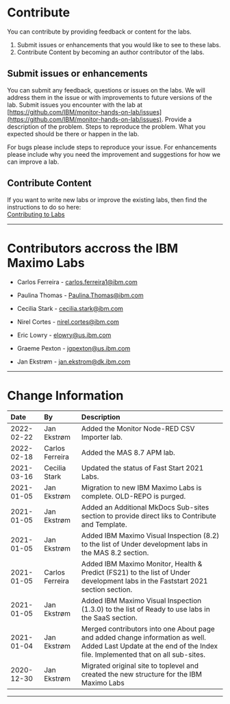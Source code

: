 # Contribute
You can contribute by providing feedback or content for the labs. 

1.  Submit issues or enhancements that you would like to see to these labs.
2.  Contribute Content by becoming an author contributor of the labs.


## Submit issues or enhancements
You can submit any feedback, questions or issues on the labs.  We will address them in the issue or with improvements to
future versions of the lab. Submit issues you encounter with the lab at [https://github.com/IBM/monitor-hands-on-lab/issues](https://github.com/IBM/monitor-hands-on-lab/issues).  Provide a description of the problem.  Steps to reproduce the problem.  What you expected should be there or happen in the lab.

For bugs please include steps to reproduce your issue.  For enhancements please include why you need the improvement and suggestions for how we can improve a lab.

## Contribute Content

If you want to write new labs or improve the existing labs, then find the instructions to do so here:<br>
[Contributing to Labs](../../contribute)

---

# Contributors accross the IBM Maximo Labs

- Carlos Ferreira - <carlos.ferreira1@ibm.com>

- Paulina Thomas - <Paulina.Thomas@ibm.com>

- Cecilia Stark - <cecilia.stark@ibm.com>

- Nirel Cortes - <nirel.cortes@ibm.com>

- Eric Lowry - <elowry@us.ibm.com>

- Graeme Pexton - <jgpexton@us.ibm.com>

- Jan Ekstrøm - <jan.ekstrom@dk.ibm.com>

---

# Change Information

|Date     |By             | Description                                           |
|:--------|:--------------|:------------------------------------------------------|
|2022-02-22|Jan Ekstrøm|Added the Monitor Node-RED CSV Importer lab.|
|2022-02-18|Carlos Ferreira|Added the MAS 8.7 APM lab.|
|2021-03-16|Cecilia Stark|Updated the status of Fast Start 2021 Labs.|
|2021-01-05|Jan Ekstrøm|Migration to new IBM Maximo Labs is complete. OLD-REPO is purged.|
|2021-01-05|Jan Ekstrøm|Added an Additional MkDocs Sub-sites section to provide direct liks to Contribute and Template.|
|2021-01-05|Jan Ekstrøm|Added IBM Maximo Visual Inspection (8.2) to the list of Under development labs in the MAS 8.2 section.|
|2021-01-05|Carlos Ferreira|Added IBM Maximo Monitor, Health & Predict (FS21) to the list of Under development labs in the Faststart 2021 section section.|
|2021-01-05|Jan Ekstrøm|Added IBM Maximo Visual Inspection (1.3.0) to the list of Ready to use labs in the SaaS section.|
|2021-01-04|Jan Ekstrøm|Merged contributors into one About page and added change information as well. Added Last Update at the end of the Index file. Implemented that on all sub-sites.|
| 2020-12-30 | Jan Ekstrøm | Migrated original site to toplevel and created the new structure for the IBM Maximo Labs |

---
